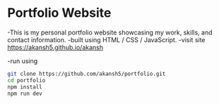 # Portfolio Website

-This is my personal portfolio website showcasing my work, skills, and contact information.
-built using HTML / CSS / JavaScript.
-visit site
https://akansh5.github.io/akansh

-run using
```bash
git clone https://github.com/akansh5/portfolio.git
cd portfolio
npm install
npm run dev
